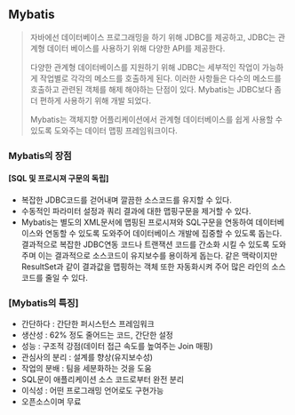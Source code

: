 ## Mybatis

> 자바에선 데이터베이스 프로그래밍을 하기 위해 JDBC를 제공하고, JDBC는 관계형 데이터 베이스를 사용하기 위해 다양한 API를 제공한다.
>
> 다양한 관계형 데이터베이스를 지원하기 위해 JDBC는 세부적인 작업이 가능하게 작업별로 각각의 메소드를 호출하게 된다. 이러한 사항들은 다수의 메소드를 호출하고 관련된 객체를 해제 해야하는 단점이 있다. Mybatis는 JDBC보다 좀 더 편하게 사용하기 위해 개발 되었다.
>
> Mybatis는 객체지향 어플리케이션에서 관계형 데이터베이스를 쉽게 사용할 수 있도록 도와주는 데이터 맵핑 프레임워크이다.



### Mybatis의 장점

#### [SQL 및 프로시져 구문의 독립]

- 복잡한 JDBC코드를 걷어내며 깔끔한 소스코드를 유지할 수 있다.
- 수동적인 파라미터 설정과 쿼리 결과에 대한 맵핑구문을 제거할 수 있다.
- Mybatis는 별도의 XML문서에 맵핑된 프로시져와 SQL구문을 연동하여 데이터베이스와 연동할 수 있도록 도와주어 데이터베이스 개발에 집중할 수 있도록 돕는다. 결과적으로 복잡한 JDBC연동 코드나 트랜잭션 코드를 간소화 시킬 수 있도록 도와주며 이는 결과적으로 소스코드이 유지보수를 용이하게 돕는다. 같은 맥락이지만 ResultSet과 같이 결과값을 맵핑하는 객체 또한 자동화시켜 주어 많은 라인의 소스코드를 줄일 수 있다.



### [Mybatis의 특징]

- 간단하다 : 간단한 퍼시스턴스 프레임워크
- 생산성 : 62% 정도 줄어드는 코드, 간단한 설정
- 성능 : 구조적 강점(데이터 접근 속도를 높여주는 Join 매핑)
- 관심사의 분리 : 설계를 향상(유지보수성)
- 작업의 분배 : 팀을 세분화하는 것을 도움
- SQL문이 애플리케이션 소스 코드로부터 완전 분리
- 이식성 : 어떤 프로그래밍 언어로도 구현가능
- 오픈소스이며 무료

